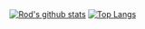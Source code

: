##
[![Rod's github stats](https://github-readme-stats.vercel.app/api?username=rodgaldeano&count_private=true&show_icons=true&theme=vue-dark)](https://github.com/anuraghazra/github-readme-stats)
[![Top Langs](https://github-readme-stats.vercel.app/api/top-langs/?username=rodgaldeano&count_private=true&show_icons=true&layout=compact&theme=vue-dark)](https://github.com/anuraghazra/github-readme-stats)

##
